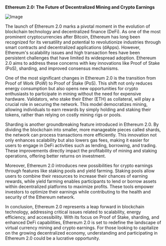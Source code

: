 **Ethereum 2.0: The Future of Decentralized Mining and Crypto Earnings**

![Image](https://github.com/user-attachments/assets/31692037-0104-4703-abd1-696b6a7dd41b)

The launch of Ethereum 2.0 marks a pivotal moment in the evolution of blockchain technology and decentralized finance (DeFi). As one of the most prominent cryptocurrencies after Bitcoin, Ethereum has long been recognized for its versatility and potential to revolutionize industries through smart contracts and decentralized applications (dApps). However, Ethereum's scalability issues and high transaction fees have been persistent challenges that have limited its widespread adoption. Ethereum 2.0 aims to address these concerns with key innovations like Proof of Stake (PoS), sharding, and improved consensus mechanisms.

One of the most significant changes in Ethereum 2.0 is the transition from Proof of Work (PoW) to Proof of Stake (PoS). This shift not only reduces energy consumption but also opens new opportunities for crypto enthusiasts to participate in mining without the need for expensive hardware. Validators, who stake their Ether (ETH) as collateral, will play a crucial role in securing the network. This model democratizes mining, allowing individuals to earn rewards by simply holding and staking their tokens, rather than relying on costly mining rigs or pools.

Sharding is another groundbreaking feature introduced in Ethereum 2.0. By dividing the blockchain into smaller, more manageable pieces called shards, the network can process transactions more efficiently. This innovation not only enhances scalability but also lowers gas fees, making it easier for users to engage in DeFi activities such as lending, borrowing, and trading. These improvements directly impact the profitability of mining and staking operations, offering better returns on investment.

Moreover, Ethereum 2.0 introduces new possibilities for crypto earnings through features like staking pools and yield farming. Staking pools allow users to combine their resources to increase their chances of earning rewards, while yield farming enables participants to lend or borrow assets within decentralized platforms to maximize profits. These tools empower investors to optimize their earnings while contributing to the health and security of the Ethereum network.

In conclusion, Ethereum 2.0 represents a leap forward in blockchain technology, addressing critical issues related to scalability, energy efficiency, and accessibility. With its focus on Proof of Stake, sharding, and enhanced DeFi capabilities, Ethereum 2.0 is set to redefine the landscape of virtual currency mining and crypto earnings. For those looking to capitalize on the growing decentralized economy, understanding and participating in Ethereum 2.0 could be a lucrative opportunity.